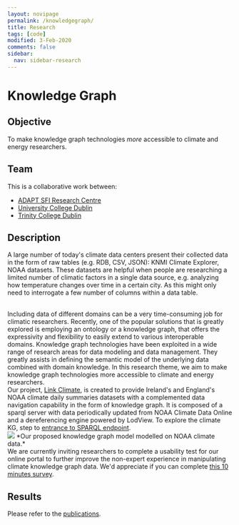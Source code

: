 ```yaml
---
layout: novipage
permalink: /knowledgegraph/
title: Research
tags: [code]
modified: 3-Feb-2020
comments: false
sidebar:
  nav: sidebar-research
---
```


# Knowledge Graph

## Objective 
To make knowledge graph technologies *more* accessible to climate and energy researchers.

## Team
This is a collaborative work between:
- [ADAPT SFI Research Centre](https://www.adaptcentre.ie/)
- [University College Dublin](https://www.cs.ucd.ie/)
- [Trinity College Dublin](https://www.scss.tcd.ie/)

## Description 


A large number of today's climate data centers present their collected data in the form of raw tables (e.g. RDB, CSV, JSON): KNMI Climate Explorer, NOAA datasets. These datasets are helpful when people are researching a limited number of climatic factors in a single data source, e.g. analyzing how temperature changes over time in a certain city. As this might only need to interrogate a few number of columns within a data table.


<br />
Including data of different domains can be a very time-consuming job for climatic researchers. Recently, one of the popular solutions that is greatly explored is employing an ontology or a knowledge graph, that offers the expressivity and flexibility to easily extend to various interoperable domains. Knowledge graph technologies have been exploited in a wide range of research areas for data modeling and data management. They greatly assists in defining the semantic model of the underlying data combined with domain knowledge. In this research theme, we aim to make knowledge graph technologies more accessible to climate and energy researchers.


<br />
Our project, <a href="http://jresearch.ucd.ie/linkclimate/">Link Climate</a>, is created to provide Ireland's and England's NOAA climate daily summaries datasets with a complemented data navigation capability in the form of knowledge graph. It is composed of a sparql server with data periodically updated from NOAA Climate Data Online and a dereferencing engine powered by LodView. To explore the climate KG, step to <a href="http://jresearch.ucd.ie/kg">entrance to SPARQL endpoint</a>. 

<br />
<img src="{{ site.baseurl }}/images/KG-NOAA.png">   
*Our proposed knowledge graph model modelled on NOAA climate data.*  

<br />
We are currently inviting researchers to complete a usability test for our online portal to further improve the non-expert experience in manipulating climate knowledge graph data. We'd appreciate if you can complete <a href="http://jresearch.ucd.ie/linkclimate/mysurvey/">this 10 minutes survey</a>.

## Results   

Please refer to the [publications](https://soumyabrata.github.io/publications/).  
